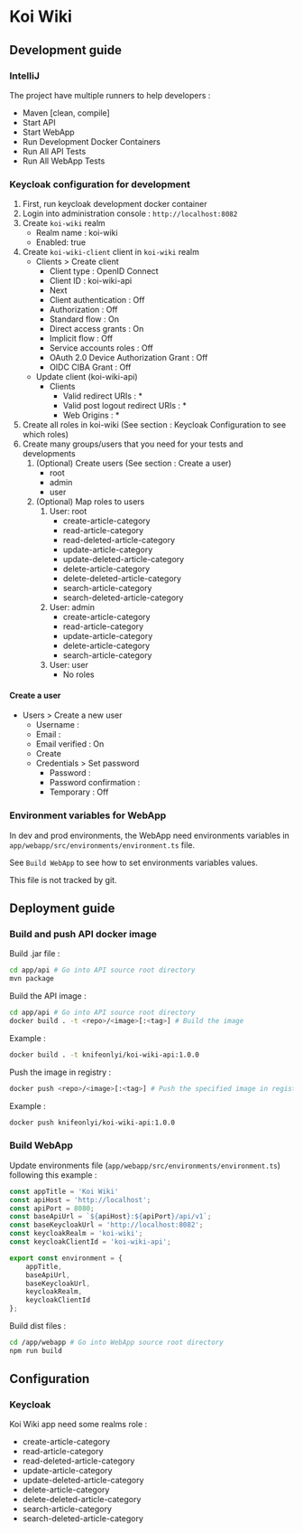 # Koi Wiki

## Development guide

### IntelliJ

The project have multiple runners to help developers :

- Maven [clean, compile]
- Start API
- Start WebApp
- Run Development Docker Containers
- Run All API Tests
- Run All WebApp Tests

### Keycloak configuration for development

1. First, run keycloak development docker container
2. Login into administration console : `http://localhost:8082`
3. Create `koi-wiki` realm
    - Realm name : koi-wiki
    - Enabled: true
4. Create `koi-wiki-client` client in `koi-wiki` realm
    - Clients > Create client
        - Client type : OpenID Connect
        - Client ID : koi-wiki-api
        - Next
        - Client authentication : Off
        - Authorization : Off
        - Standard flow : On
        - Direct access grants : On
        - Implicit flow : Off
        - Service accounts roles : Off
        - OAuth 2.0 Device Authorization Grant : Off
        - OIDC CIBA Grant : Off
    - Update client (koi-wiki-api)
      - Clients
        - Valid redirect URIs : *
        - Valid post logout redirect URIs : *
        - Web Origins : *
5. Create all roles in koi-wiki (See section : Keycloak Configuration to see which roles)
6. Create many groups/users that you need for your tests and developments
    1. (Optional) Create users (See section : Create a user)
        - root
        - admin
        - user
    2. (Optional) Map roles to users
        1. User: root
            - create-article-category
            - read-article-category
            - read-deleted-article-category
            - update-article-category
            - update-deleted-article-category
            - delete-article-category
            - delete-deleted-article-category
            - search-article-category
            - search-deleted-article-category
        2. User: admin
            - create-article-category
            - read-article-category
            - update-article-category
            - delete-article-category
            - search-article-category
        3. User: user
            - No roles

#### Create a user

- Users > Create a new user
    - Username : <username>
    - Email : <email>
    - Email verified : On
    - Create
    - Credentials > Set password
        - Password : <password>
        - Password confirmation : <password>
        - Temporary : Off

### Environment variables for WebApp

In dev and prod environments, the WebApp need environments variables in `app/webapp/src/environments/environment.ts`
file.

See `Build WebApp` to see how to set environments variables values.

This file is not tracked by git.

## Deployment guide

### Build and push API docker image

Build .jar file :

```bash
cd app/api # Go into API source root directory
mvn package
```

Build the API image :

```bash
cd app/api # Go into API source root directory
docker build . -t <repo>/<image>[:<tag>] # Build the image
```

Example :

```bash
docker build . -t knifeonlyi/koi-wiki-api:1.0.0
```

Push the image in registry :

```bash
docker push <repo>/<image>[:<tag>] # Push the specified image in registry
```

Example :

```bash
docker push knifeonlyi/koi-wiki-api:1.0.0
```

### Build WebApp

Update environments file (`app/webapp/src/environments/environment.ts`) following this example :

```js
const appTitle = 'Koi Wiki'
const apiHost = 'http://localhost';
const apiPort = 8080;
const baseApiUrl = `${apiHost}:${apiPort}/api/v1`;
const baseKeycloakUrl = 'http://localhost:8082';
const keycloakRealm = 'koi-wiki';
const keycloakClientId = 'koi-wiki-api';

export const environment = {
    appTitle,
    baseApiUrl,
    baseKeycloakUrl,
    keycloakRealm,
    keycloakClientId
};
```

Build dist files :

```bash
cd /app/webapp # Go into WebApp source root directory
npm run build
```

## Configuration

### Keycloak

Koi Wiki app need some realms role :

- create-article-category
- read-article-category
- read-deleted-article-category
- update-article-category
- update-deleted-article-category
- delete-article-category
- delete-deleted-article-category
- search-article-category
- search-deleted-article-category